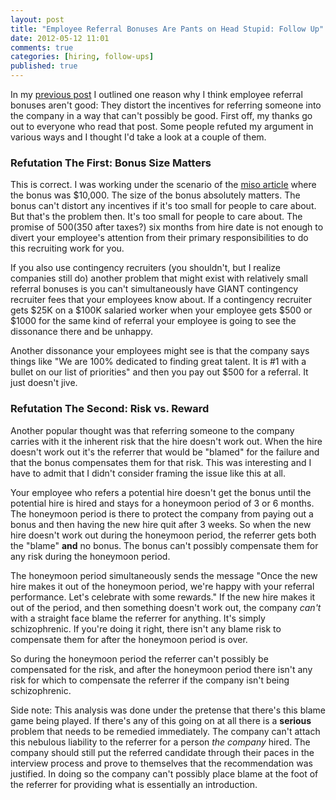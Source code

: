 ```yaml
---
layout: post
title: "Employee Referral Bonuses Are Pants on Head Stupid: Follow Up"
date: 2012-05-12 11:01
comments: true
categories: [hiring, follow-ups]
published: true
---
```


In my [previous post](/blog/2012/05/11/employee-referral-bonuses-are-pants-on-head-stupid/) I outlined one reason why I think employee referral bonuses aren't good: They distort the incentives for referring someone into the company in a way that can't possibly be good. First off, my thanks go out to everyone who read that post. Some people refuted my argument in various ways and I thought I'd take a look at a couple of them.

### Refutation The First: Bonus Size Matters ###

This is correct. I was working under the scenario of the [miso article](http://jzhwu.blogspot.com/2012/05/im-former-miso-engineer-and-founders.html) where the bonus was $10,000. The size of the bonus absolutely matters. The bonus can't distort any incentives if it's too small for people to care about. But that's the problem then. It's too small for people to care about. The promise of $500 ($350 after taxes?) six months from hire date is not enough to divert your employee's attention from their primary responsibilities to do this recruiting work for you.

If you also use contingency recruiters (you shouldn't, but I realize companies still do) another problem that might exist with relatively small referral bonuses is you can't simultaneously have GIANT contingency recruiter fees that your employees know about. If a contingency recruiter gets $25K on a $100K salaried worker when your employee gets $500 or $1000 for the same kind of referral your employee is going to see the dissonance there and be unhappy.

Another dissonance your employees might see is that the company says things like "We are 100% dedicated to finding great talent. It is #1 with a bullet on our list of priorities" and then you pay out $500 for a referral. It just doesn't jive.

### Refutation The Second: Risk vs. Reward ###

Another popular thought was that referring someone to the company carries with it the inherent risk that the hire doesn't work out. When the hire doesn't work out it's the referrer that would be "blamed" for the failure and that the bonus compensates them for that risk. This was interesting and I have to admit that I didn't consider framing the issue like this at all.

Your employee who refers a potential hire doesn't get the bonus until the potential hire is hired and stays for a honeymoon period of 3 or 6 months.  The honeymoon period is there to protect the company from paying out a bonus and then having the new hire quit after 3 weeks. So when the new hire doesn't work out during the honeymoon period, the referrer gets both the "blame" **and** no bonus. The bonus can't possibly compensate them for any risk during the honeymoon period. 

The honeymoon period simultaneously sends the message "Once the new hire makes it out of the honeymoon period, we're happy with your referral performance. Let's celebrate with some rewards."  If the new hire makes it out of the period, and then something doesn't work out, the company *can't* with a straight face blame the referrer for anything. It's simply schizophrenic. If you're doing it right, there isn't any blame risk to compensate them for after the honeymoon period is over.

So during the honeymoon period the referrer can't possibly be compensated for the risk, and after the honeymoon period there isn't any risk for which to compensate the referrer if the company isn't being schizophrenic.

Side note: This analysis was done under the pretense that there's this blame game being played. If there's any of this going on at all there is a **serious** problem that needs to be remedied immediately. The company can't attach this nebulous liability to the referrer for a person *the company* hired. The company should still put the referred candidate through their paces in the interview process and prove to themselves that the recommendation was justified. In doing so the company can't possibly place blame at the foot of the referrer for providing what is essentially an introduction.